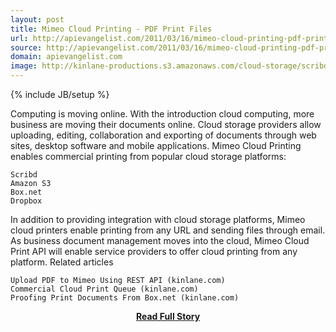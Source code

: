 ```yaml
---
layout: post
title: Mimeo Cloud Printing - PDF Print Files
url: http://apievangelist.com/2011/03/16/mimeo-cloud-printing-pdf-print-files/
source: http://apievangelist.com/2011/03/16/mimeo-cloud-printing-pdf-print-files/
domain: apievangelist.com
image: http://kinlane-productions.s3.amazonaws.com/cloud-storage/scribd-logo.jpg
---
```

{% include JB/setup %}<p>Computing is moving online. With the introduction cloud computing, more business are moving their documents online.
Cloud storage providers allow uploading, editing, collaboration and exporting of documents through web sites, desktop software and mobile applications.
Mimeo Cloud Printing enables commercial printing from popular cloud storage platforms:

	Scribd
	Amazon S3
	Box.net
	Dropbox

In addition to providing integration with cloud storage platforms, Mimeo cloud printers enable printing from any URL and sending files through email.
As business document management moves into the cloud, Mimeo Cloud Print API will enable service providers to offer cloud printing from any platform.
Related articles

	Upload PDF to Mimeo Using REST API (kinlane.com)
	Commercial Cloud Print Queue (kinlane.com)
	Proofing Print Documents From Box.net (kinlane.com)

</p>
<center><p><a href="http://apievangelist.com/2011/03/16/mimeo-cloud-printing-pdf-print-files/" style='padding:25px; font-sze:18px; font-weight: bold;'>Read Full Story</a></p></center>
